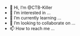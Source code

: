 - 👋 Hi, I’m @CTB-Killer
- 👀 I’m interested in ...
- 🌱 I’m currently learning ...
- 💞️ I’m looking to collaborate on ...
- 📫 How to reach me ...

<!---
CTB-Killer/CTB-Killer is a ✨ special ✨ repository because its `README.md` (this file) appears on your GitHub profile.
You can click the Preview link to take a look at your changes.
--->
